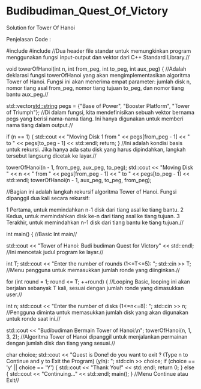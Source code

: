 # Budibudiman_Quest_Of_Victory
Solution for Tower Of Hanoi

Penjelasan Code :

#include <iostream>
#include <vector>
//Dua header file standar untuk memungkinkan program menggunakan fungsi input-output dan vektor dari C++ Standard Library.//

void towerOfHanoi(int n, int from_peg, int to_peg, int aux_peg) {
//Adalah deklarasi fungsi towerOfHanoi yang akan mengimplementasikan algoritma Tower of Hanoi. Fungsi ini akan menerima empat parameter: jumlah disk n, nomor tiang asal from_peg, nomor tiang tujuan to_peg, dan nomor tiang bantu aux_peg.//

std::vector<std::string> pegs = {"Base of Power", "Booster Platform", "Tower of Triumph"};
//Di dalam fungsi, kita mendefinisikan sebuah vektor bernama pegs yang berisi nama-nama tiang. Ini hanya digunakan untuk memberi nama tiang dalam output.//

if (n == 1) {
    std::cout << "Moving Disk 1 from " << pegs[from_peg - 1] << " to " << pegs[to_peg - 1] << std::endl;
    return;
}
//Ini adalah kondisi basis untuk rekursi. Jika hanya ada satu disk yang harus dipindahkan, langkah tersebut langsung dicetak ke layar.//

towerOfHanoi(n - 1, from_peg, aux_peg, to_peg);
std::cout << "Moving Disk " << n << " from " << pegs[from_peg - 1] << " to " << pegs[to_peg - 1] << std::endl;
towerOfHanoi(n - 1, aux_peg, to_peg, from_peg);

//Bagian ini adalah langkah rekursif algoritma Tower of Hanoi. Fungsi dipanggil dua kali secara rekursif:

1 Pertama, untuk memindahkan n-1 disk dari tiang asal ke tiang bantu.
2 Kedua, untuk memindahkan disk ke-n dari tiang asal ke tiang tujuan.
3 Terakhir, untuk memindahkan n-1 disk dari tiang bantu ke tiang tujuan.//

int main() { //Basic Int main//

std::cout << "Tower of Hanoi: Budi budiman Quest for Victory" << std::endl;
//Ini mencetak judul program ke layar.//

int T;
std::cout << "Enter the number of rounds (1<=T<=5): ";
std::cin >> T;
//Menu pengguna untuk memasukkan jumlah ronde yang diinginkan.//

for (int round = 1; round <= T; ++round) {
//Looping Basic, looping ini akan berjalan sebanyak T kali, sesuai dengan jumlah ronde yang dimasukkan user.//

int n;
std::cout << "Enter the number of disks (1<=n<=8): ";
std::cin >> n;
//Pengguna diminta untuk memasukkan jumlah disk yang akan digunakan untuk ronde saat ini.//

std::cout << "Budibudiman Bermain Tower of Hanoi:\n";
towerOfHanoi(n, 1, 3, 2);
//Algoritma Tower of Hanoi dipanggil untuk menjalankan permainan dengan jumlah disk dan tiang yang sesuai.//

char choice;
std::cout << "Quest is Done! do you want to exit ? (Type n to Continue and y to Exit the Program) (y/n): ";
std::cin >> choice;
if (choice == 'y' || choice == 'Y') {
    std::cout << "Thank You!" << std::endl;
    return 0;
} else {
    std::cout << "Continuing..." << std::endl;
    main();
}
//Menu Continue atau Exit//


